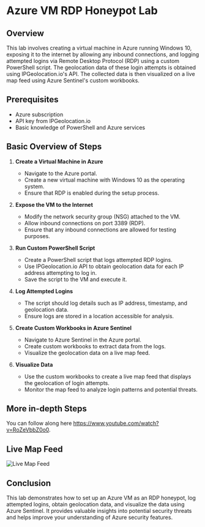# Azure VM RDP Honeypot Lab

## Overview

This lab involves creating a virtual machine in Azure running Windows 10, exposing it to the internet by allowing any inbound connections, and logging attempted logins via Remote Desktop Protocol (RDP) using a custom PowerShell script. The geolocation data of these login attempts is obtained using IPGeolocation.io's API. The collected data is then visualized on a live map feed using Azure Sentinel's custom workbooks.

## Prerequisites

- Azure subscription
- API key from IPGeolocation.io
- Basic knowledge of PowerShell and Azure services

## Basic Overview of Steps

1. **Create a Virtual Machine in Azure**
   - Navigate to the Azure portal.
   - Create a new virtual machine with Windows 10 as the operating system.
   - Ensure that RDP is enabled during the setup process.

2. **Expose the VM to the Internet**
   - Modify the network security group (NSG) attached to the VM.
   - Allow inbound connections on port 3389 (RDP).
   - Ensure that any inbound connections are allowed for testing purposes.

3. **Run Custom PowerShell Script**
   - Create a PowerShell script that logs attempted RDP logins.
   - Use IPGeolocation.io API to obtain geolocation data for each IP address attempting to log in.
   - Save the script to the VM and execute it.

4. **Log Attempted Logins**
   - The script should log details such as IP address, timestamp, and geolocation data.
   - Ensure logs are stored in a location accessible for analysis.

5. **Create Custom Workbooks in Azure Sentinel**
   - Navigate to Azure Sentinel in the Azure portal.
   - Create custom workbooks to extract data from the logs.
   - Visualize the geolocation data on a live map feed.

6. **Visualize Data**
   - Use the custom workbooks to create a live map feed that displays the geolocation of login attempts.
   - Monitor the map feed to analyze login patterns and potential threats.

## More in-depth Steps
You can follow along here https://www.youtube.com/watch?v=RoZeVbbZ0o0. 

## Live Map Feed

![Live Map Feed](https://i.imgur.com/MHpk9OZ.png)

## Conclusion

This lab demonstrates how to set up an Azure VM as an RDP honeypot, log attempted logins, obtain geolocation data, and visualize the data using Azure Sentinel. It provides valuable insights into potential security threats and helps improve your understanding of Azure security features.
